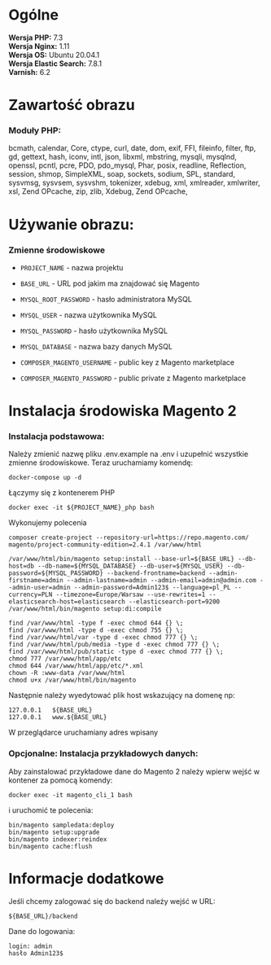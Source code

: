 # Ogólne
**Wersja PHP:** 7.3 \
**Wersja Nginx:** 1.11 \
**Wersja OS:** Ubuntu 20.04.1\
**Wersja Elastic Search:** 7.8.1\
**Varnish:** 6.2

# Zawartość obrazu
### Moduły PHP:
bcmath, calendar, Core, ctype, curl, date, dom, exif, FFI, fileinfo, 
filter, ftp, gd, gettext, hash, iconv, intl, json, libxml, mbstring, 
mysqli, mysqlnd, openssl, pcntl, pcre, PDO, pdo_mysql, Phar, posix, 
readline, Reflection, session, shmop, SimpleXML, soap, sockets, 
sodium, SPL, standard, sysvmsg, sysvsem, sysvshm, tokenizer, 
xdebug, xml, xmlreader, xmlwriter, xsl, Zend OPcache, zip, zlib, Xdebug, Zend OPcache, 

# Używanie obrazu:
### Zmienne środowiskowe 

- `PROJECT_NAME` - nazwa projektu 

- `BASE_URL` - URL pod jakim ma znajdować się Magento 

- `MYSQL_ROOT_PASSWORD` - hasło administratora MySQL

- `MYSQL_USER` - nazwa użytkownika MySQL

- `MYSQL_PASSWORD` - hasło użytkownika MySQL

- `MYSQL_DATABASE` - nazwa bazy danych MySQL

- `COMPOSER_MAGENTO_USERNAME` - public key z Magento marketplace

- `COMPOSER_MAGENTO_PASSWORD` - public private z Magento marketplace

# Instalacja środowiska Magento 2
### Instalacja podstawowa:
Należy zmienić nazwę pliku .env.example na .env i uzupełnić wszystkie zmienne środowiskowe.
Teraz uruchamiamy komendę:
```
docker-compose up -d
```

Łączymy się z kontenerem PHP

```
docker exec -it ${PROJECT_NAME}_php bash
```

Wykonujemy polecenia
```shell
composer create-project --repository-url=https://repo.magento.com/ magento/project-community-edition=2.4.1 /var/www/html

/var/www/html/bin/magento setup:install --base-url=${BASE_URL} --db-host=db --db-name=${MYSQL_DATABASE} --db-user=${MYSQL_USER} --db-password=${MYSQL_PASSWORD} --backend-frontname=backend --admin-firstname=admin --admin-lastname=admin --admin-email=admin@admin.com --admin-user=admin --admin-password=Admin123$ --language=pl_PL --currency=PLN --timezone=Europe/Warsaw --use-rewrites=1 --elasticsearch-host=elasticsearch --elasticsearch-port=9200
/var/www/html/bin/magento setup:di:compile

find /var/www/html -type f -exec chmod 644 {} \; 
find /var/www/html -type d -exec chmod 755 {} \;    
find /var/www/html/var -type d -exec chmod 777 {} \;                    
find /var/www/html/pub/media -type d -exec chmod 777 {} \;
find /var/www/html/pub/static -type d -exec chmod 777 {} \;
chmod 777 /var/www/html/app/etc
chmod 644 /var/www/html/app/etc/*.xml
chown -R :www-data /var/www/html
chmod u+x /var/www/html/bin/magento
```

Następnie należy wyedytować plik host wskazujący na domenę np:
```
127.0.0.1   ${BASE_URL}
127.0.0.1   www.${BASE_URL}
```
W przeglądarce uruchamiany adres wpisany
### Opcjonalne: Instalacja przykładowych danych:
Aby zainstalować przykładowe dane do Magento 2 należy wpierw wejść w kontener za pomocą komendy:
```
docker exec -it magento_cli_1 bash
```
i uruchomić te polecenia:
```
bin/magento sampledata:deploy
bin/magento setup:upgrade
bin/magento indexer:reindex
bin/magento cache:flush
```

# Informacje dodatkowe #
Jeśli chcemy zalogować się do backend należy wejść w URL:
```
${BASE_URL}/backend
```
Dane do logowania:
```
login: admin
hasło Admin123$
```